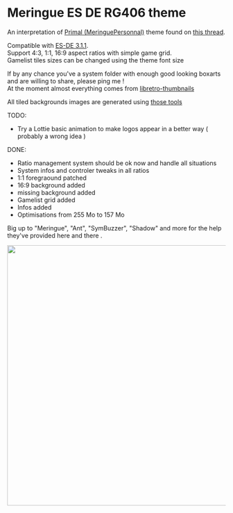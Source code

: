 # Meringue ES DE RG406 theme

An interpretation of [Primal (MeringuePersonnal)](https://www.reddit.com/user/MeringuePersonal3407/) theme found on [this thread](https://www.reddit.com/r/ANBERNIC/comments/1ix9124/my_collection/).<br />

Compatible with [ES-DE 3.1.1](https://es-de.org/).<br>
Support 4:3, 1:1, 16:9 aspect ratios with simple game grid.<br />
Gamelist tiles sizes can be changed using the theme font size <br />

If by any chance you've a system folder with enough good looking boxarts and are willing to share, please ping me !<br />
At the moment almost everything comes from [libretro-thumbnails](https://github.com/libretro-thumbnails/libretro-thumbnails)

All tiled backgrounds images are generated using [those tools](https://github.com/kthod861/Boxart_Project)


TODO: <br />

- Try a Lottie basic animation to make logos appear in a better way ( probably a wrong idea )

DONE: <br />
- Ratio management system should be ok now and handle all situations
- System infos and controler tweaks in all ratios
- 1:1 foregraound patched
- 16:9 background added
- missing background added
- Gamelist grid added
- Infos added
- Optimisations from 255 Mo to 157 Mo

Big up to "Meringue", "Ant", "SymBuzzer", "Shadow" and more for the help they've provided here and there .

<img src="https://github.com/kthod861/Meringue_ES_DE_rg406/blob/main/screen.jpg" width="600" /><br />
